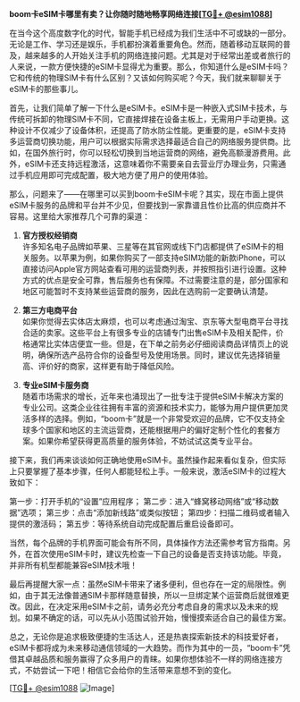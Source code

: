 **boom卡eSIM卡哪里有卖？让你随时随地畅享网络连接[[TG💪+ @esim1088](https://t.me/s/esim1088)]**

在当今这个高度数字化的时代，智能手机已经成为我们生活中不可或缺的一部分。无论是工作、学习还是娱乐，手机都扮演着重要角色。然而，随着移动互联网的普及，越来越多的人开始关注手机的网络连接问题。尤其是对于经常出差或者旅行的人来说，一款方便快捷的eSIM卡显得尤为重要。那么，你知道什么是eSIM卡吗？它和传统的物理SIM卡有什么区别？又该如何购买呢？今天，我们就来聊聊关于eSIM卡的那些事儿。

首先，让我们简单了解一下什么是eSIM卡。eSIM卡是一种嵌入式SIM卡技术，与传统可拆卸的物理SIM卡不同，它直接焊接在设备主板上，无需用户手动更换。这种设计不仅减少了设备体积，还提高了防水防尘性能。更重要的是，eSIM卡支持多运营商切换功能，用户可以根据实际需求选择最适合自己的网络服务提供商。比如，在国外旅行时，你可以轻松切换到当地运营商的网络，避免高额漫游费用。此外，eSIM卡还支持远程激活，这意味着你不需要亲自去营业厅办理业务，只需通过手机应用即可完成配置，极大地方便了用户的使用体验。

那么，问题来了——在哪里可以买到boom卡eSIM卡呢？其实，现在市面上提供eSIM卡服务的品牌和平台并不少见，但要找到一家靠谱且性价比高的供应商并不容易。这里给大家推荐几个可靠的渠道：

1. **官方授权经销商**  
   许多知名电子品牌如苹果、三星等在其官网或线下门店都提供了eSIM卡的相关服务。以苹果为例，如果你购买了一部支持eSIM功能的新款iPhone，可以直接访问Apple官方网站查看可用的运营商列表，并按照指引进行设置。这种方式的优点是安全可靠，售后服务也有保障。不过需要注意的是，部分国家和地区可能暂时不支持某些运营商的服务，因此在选购前一定要确认清楚。

2. **第三方电商平台**  
   如果你觉得去实体店太麻烦，也可以考虑通过淘宝、京东等大型电商平台寻找合适的卖家。这些平台上有很多专业的店铺专门出售eSIM卡及相关配件，价格通常比实体店便宜一些。但是，在下单之前务必仔细阅读商品详情页上的说明，确保所选产品符合你的设备型号及使用场景。同时，建议优先选择销量高、评价好的商家，这样更有助于降低风险。

3. **专业eSIM卡服务商**  
   随着市场需求的增长，近年来也涌现出了一批专注于提供eSIM卡解决方案的专业公司。这类企业往往拥有丰富的资源和技术实力，能够为用户提供更加灵活多样的选择。例如，“boom卡”就是一个非常受欢迎的品牌，它不仅支持全球多个国家和地区的主流运营商，还能根据用户的偏好定制个性化的套餐方案。如果你希望获得更高质量的服务体验，不妨试试这类专业平台。

接下来，我们再来谈谈如何正确地使用eSIM卡。虽然操作起来看似复杂，但实际上只要掌握了基本步骤，任何人都能轻松上手。一般来说，激活eSIM卡的过程大致如下：

第一步：打开手机的“设置”应用程序；
第二步：进入“蜂窝移动网络”或“移动数据”选项；
第三步：点击“添加新线路”或类似按钮；
第四步：扫描二维码或者输入提供的激活码；
第五步：等待系统自动完成配置后重启设备即可。

当然，每个品牌的手机界面可能会有所不同，具体操作方法还需参考官方指南。另外，在首次使用eSIM卡时，建议先检查一下自己的设备是否支持该功能。毕竟，并非所有机型都能兼容eSIM技术哦！

最后再提醒大家一点：虽然eSIM卡带来了诸多便利，但也存在一定的局限性。例如，由于其无法像普通SIM卡那样随意替换，所以一旦绑定某个运营商后就很难更改。因此，在决定采用eSIM卡之前，请务必充分考虑自身的需求以及未来的规划。如果不确定的话，可以先从小范围试验开始，慢慢摸索适合自己的最佳方案。

总之，无论你是追求极致便捷的生活达人，还是热衷探索新技术的科技爱好者，eSIM卡都将成为未来移动通信领域的一大趋势。而作为其中的一员，“boom卡”凭借其卓越品质和服务赢得了众多用户的青睐。如果你想体验不一样的网络连接方式，不妨尝试一下吧！相信它会给你的生活带来意想不到的变化。

[[TG💪+ @esim1088](https://t.me/s/esim1088) ![Image](https://i.postimg.cc/4NQfJmqS/Snipaste-2025-05-13-00-14-12.png)]